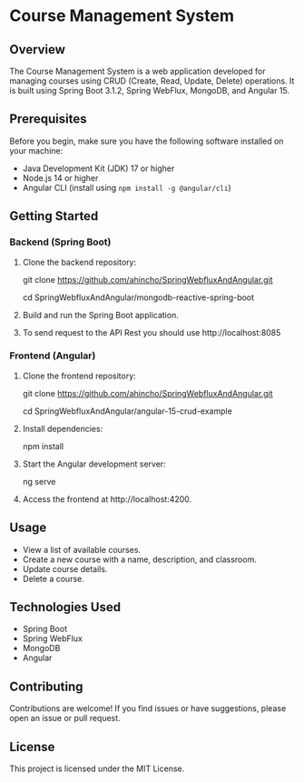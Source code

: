 # Course Management System

## Overview

The Course Management System is a web application developed for managing courses using CRUD (Create, Read, Update, Delete) operations. It is built using Spring Boot 3.1.2, Spring WebFlux, MongoDB, and Angular 15.

## Prerequisites

Before you begin, make sure you have the following software installed on your machine:

- Java Development Kit (JDK) 17 or higher
- Node.js 14 or higher
- Angular CLI (install using `npm install -g @angular/cli`)

## Getting Started

### Backend (Spring Boot)

1. Clone the backend repository:

   git clone https://github.com/ahincho/SpringWebfluxAndAngular.git

   cd SpringWebfluxAndAngular/mongodb-reactive-spring-boot

2. Build and run the Spring Boot application.

3. To send request to the API Rest you should use http://localhost:8085

### Frontend (Angular)

1. Clone the frontend repository:

    git clone https://github.com/ahincho/SpringWebfluxAndAngular.git

    cd SpringWebfluxAndAngular/angular-15-crud-example

2. Install dependencies:

   npm install

3. Start the Angular development server:

   ng serve

4. Access the frontend at http://localhost:4200.

## Usage

- View a list of available courses.
- Create a new course with a name, description, and classroom.
- Update course details.
- Delete a course.

## Technologies Used

- Spring Boot
- Spring WebFlux
- MongoDB
- Angular

## Contributing

Contributions are welcome! If you find issues or have suggestions, please open an issue or pull request.

## License

This project is licensed under the MIT License.

